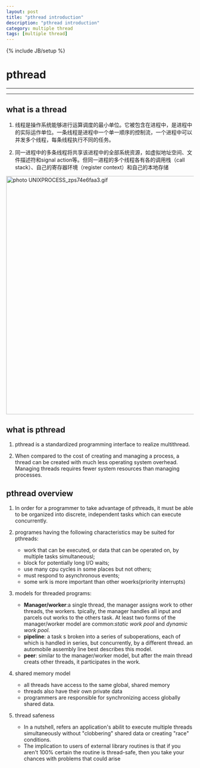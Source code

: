 ```yaml
---
layout: post
title: "pthread introduction"
description: "pthread introduction"
category: multiple thread
tags: [multiple thread]
---
```

{% include JB/setup %}


pthread
=======================================================================================
- - -
- - -
what is a thread
--------------------------------------------------------------------------------------
1. 线程是操作系统能够进行运算调度的最小单位。它被包含在进程中，是进程中的实际运作单位。一条线程是进程中一个单一顺序的控制流，一个进程中可以并发多个线程，每条线程执行不同的任务。

2. 同一进程中的多条线程将共享该进程中的全部系统资源，如虚拟地址空间、文件描述符和signal action等。但同一进程的多个线程各有各的调用栈（call stack）、自己的寄存器环境（register context）和自己的本地存储

<div style="max-width:700px;">
<img src="http://i1370.photobucket.com/albums/ag249/yalinlee/UNIXPROCESS_zps74e6faa3.gif" alt=" photo UNIXPROCESS_zps74e6faa3.gif" title="UNIXPROCESS" width="640"/>
</div>





what is pthread
---------------------------------------------------------------------------------------
1. pthread is  a standardized programming interface to realize multithread.

2. When compared to the cost of creating and managing a process, a thread can be created with much less operating system overhead. Managing threads requires fewer system resources than managing processes. 


pthread overview
----------------------------------------------------------------------------------------
1. In order for a programmer to take advantage of pthreads, it must be able to be organized into discrete, independent tasks which can execute concurrently.

2. programes having the following characteristics may be suited for pthreads:
    - work that can be executed, or data that can be operated on, by multiple tasks simultaneousl;
    - block for potentially long I/O waits;
    - use many cpu cycles in some places but not others;
    - must respond to asynchronous events;
    - some wrk is more important than other woerks(priority interrupts)

3. models for threaded programs:
    - **Manager/worker**:a single thread, the manager assigns work to other threads, the workers. tpically, the manager handles all input and parcels out works to the others task. At least two forms of the manager/worker model are common:*static work pool* and *dynamic work pool*.
    - **pipeline**: a task s broken into a series of suboperations, each of which is handled in series, but concurrently, by a different thread. an automobile assembly line best describes this model.
    - **peer**: similar to the manager/worker model, but after the main thread creats other threads, it participates in the work.

4. shared memory model
   - all threads have access to the same global, shared memory
   - threads also have their own private data
   - programmers are responsible for synchronizing access globally shared data.

5. thread safeness
   - In a nutshell, refers an application's abilit to execute multiple threads simultaneously without "clobbering" shared data or creating "race" conditions.
   - The implication to users of external library routines is that if you aren't 100% certain the routine is thread-safe, then you take your chances with problems that could arise